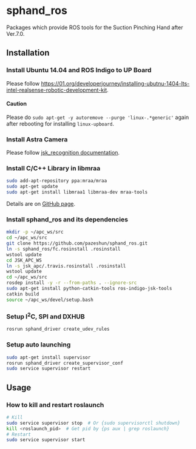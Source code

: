 # sphand_ros

Packages which provide ROS tools for the Suction Pinching Hand after Ver.7.0.

## Installation

### Install Ubuntu 14.04 and ROS Indigo to UP Board

Please follow <https://01.org/developerjourney/installing-ubutnu-1404-lts-intel-realsense-robotic-development-kit>.

#### Caution

Please do `sudo apt-get -y autoremove --purge 'linux-.*generic'` again after rebooting for installing `linux-upboard`.

### Install Astra Camera

Please follow [jsk_recognition documentation](https://jsk-recognition.readthedocs.io/en/latest/install_astra_camera.html).
### Install C/C++ Library in libmraa

```bash
sudo add-apt-repository ppa:mraa/mraa
sudo apt-get update
sudo apt-get install libmraa1 libmraa-dev mraa-tools
```
Details are on [GitHub page](https://github.com/intel-iot-devkit/mraa).

### Install sphand_ros and its dependencies

```bash
mkdir -p ~/apc_ws/src
cd ~/apc_ws/src
git clone https://github.com/pazeshun/sphand_ros.git
ln -s sphand_ros/fc.rosinstall .rosinstall
wstool update
cd JSK_APC_WS
ln -s jsk_apc/.travis.rosinstall .rosinstall
wstool update
cd ~/apc_ws/src
rosdep install -y -r --from-paths . --ignore-src
sudo apt-get install python-catkin-tools ros-indigo-jsk-tools
catkin build
source ~/apc_ws/devel/setup.bash
```

### Setup I<sup>2</sup>C, SPI and DXHUB

```bash
rosrun sphand_driver create_udev_rules
```

### Setup auto launching

```bash
sudo apt-get install supervisor
rosrun sphand_driver create_supervisor_conf
sudo service supervisor restart
```

## Usage

### How to kill and restart roslaunch

```bash
# Kill
sudo service supervisor stop  # Or {sudo supervisorctl shutdown}
kill <roslaunch_pid>  # Get pid by {ps aux | grep roslaunch}
# Restart
sudo service supervisor start
```
